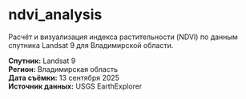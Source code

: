 # ndvi_analysis
Расчёт и визуализация индекса растительности (NDVI) по данным спутника Landsat 9 для Владимирской области.

**Спутник:** Landsat 9  
**Регион:** Владимирская область  
**Дата съёмки:** 13 сентября 2025  
**Источник данных:** USGS EarthExplorer  
